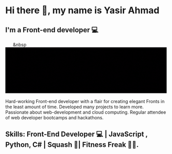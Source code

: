 # Hi there 👋, my name is Yasir Ahmad
## I'm a Front-end developer 💻
&nbsp;&nbsp;&nbsp;&nbsp;&nbsp;&nbsp;&nbsp&nbsp;&nbsp;&nbsp;&nbsp;&nbsp;&nbsp;&nbsp; ![I'm a Front-end developer](GithubBanner.gif) 

Hard-working Front-end developer with a flair for creating elegant Fronts in the least amount of time. Developed many projects to learn more. Passionate about web-development and cloud computing. Regular attendee of web developer bootcamps and hackathons.

## Skills: Front-End Developer 💻 | JavaScript , Python, C# | Squash 🎾| Fitness Freak 🤸‍♀️.





